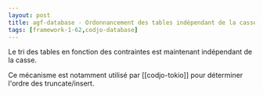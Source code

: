 ```yaml
---
layout: post
title: agf-database - Ordonnancement des tables indépendant de la casse
tags: [framework-1-62,codjo-database]
---
```

Le tri des tables en fonction des contraintes est maintenant indépendant de la casse. 

Ce mécanisme est notamment utilisé par [[codjo-tokio]] pour déterminer l'ordre des truncate/insert.
